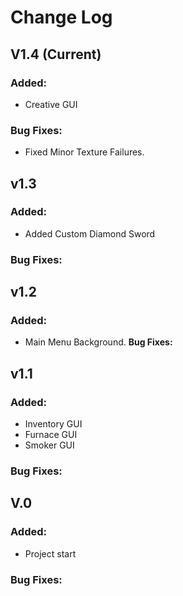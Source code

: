 # Change Log

## V1.4 (Current)
### **Added:**
- Creative GUI
### **Bug Fixes:**
- Fixed Minor Texture Failures.
## v1.3
### **Added:**
- Added Custom Diamond Sword
### **Bug Fixes:**
## v1.2
### **Added:**
- Main Menu Background.
**Bug Fixes:**

## v1.1
### **Added:**
- Inventory GUI
- Furnace GUI
- Smoker GUI
### **Bug Fixes:**
## V.0
### **Added:**
- Project start
### **Bug Fixes:**
